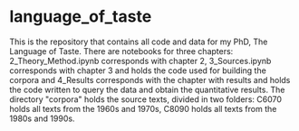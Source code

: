 # language_of_taste
This is the repository that contains all code and data for my PhD, The Language of Taste. There are notebooks for three chapters: 
2_Theory_Method.ipynb corresponds with chapter 2, 3_Sources.ipynb corresponds with chapter 3 and holds the code used for building the
corpora and 4_Results corresponds with the chapter with results and holds the code written to query the data and obtain the quantitative results. 
The directory "corpora" holds the source texts, divided in two folders: C6070 holds all texts from the 1960s and 1970s, C8090 holds all texts from the 1980s and 1990s.
